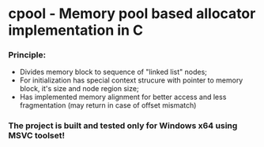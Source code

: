 # cpool - Memory pool based allocator implementation in C
### Principle:
- Divides memory block to sequence of "linked list" nodes;
- For initialization has special context strucure with pointer to memory block, it's size and node region size;
- Has implemented memory alignment for better access and less fragmentation (may return in case of offset mismatch)
### The project is built and tested only for Windows x64 using MSVC toolset!
